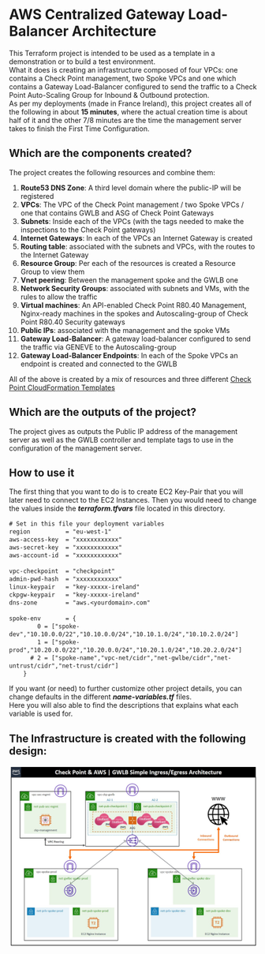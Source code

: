 # AWS Centralized Gateway Load-Balancer Architecture
This Terraform project is intended to be used as a template in a demonstration or to build a test environment.  
What it does is creating an infrastructure composed of four VPCs: one contains a Check Point management, two Spoke VPCs and one which contains a Gateway Load-Balancer configured to send the traffic to a Check Point Auto-Scaling Group for Inbound & Outbound protection.    
As per my deployments (made in France Ireland), this project creates all of the following in about __15 minutes__, where the actual creation time is about half of it and the other 7/8 minutes are the time the management server takes to finish the First Time Configuration.   


## Which are the components created?
The project creates the following resources and combine them:
1. **Route53 DNS Zone**: A third level domain where the public-IP will be registered
2. **VPCs**: The VPC of the Check Point management / two Spoke VPCs / one that contains GWLB and ASG of Check Point Gateways
3. **Subnets**: Inside each of the VPCs (with the tags needed to make the inspections to the Check Point gateways)
4. **Internet Gateways**: In each of the VPCs an Internet Gateway is created
5. **Routing table**: associated with the subnets and VPCs, with the routes to the Internet Gateway
6. **Resource Group**: Per each of the resources is created a Resource Group to view them
7. **Vnet peering**: Between the management spoke and the GWLB one
8. **Network Security Groups**: associated with subnets and VMs, with the rules to allow the traffic
9. **Virtual machines**: An API-enabled Check Point R80.40 Management, Nginx-ready machines in the spokes and Autoscaling-group of Check Point R80.40 Security gateways
10. **Public IPs**: associated with the management and the spoke VMs
11. **Gateway Load-Balancer**: A gateway load-balancer configured to send the traffic via GENEVE to the Autoscaling-group
12. **Gateway Load-Balancer Endpoints**: In each of the Spoke VPCs an endpoint is created and connected to the GWLB    
    
All of the above is created by a mix of resources and three different [Check Point CloudFormation Templates](https://supportcenter.checkpoint.com/supportcenter/portal?eventSubmit_doGoviewsolutiondetails=&solutionid=sk111013)    

## Which are the outputs of the project?
The project gives as outputs the Public IP address of the management server as well as the GWLB controller and template tags to use in the configuration of the management server.

## How to use it
The first thing that you want to do is to create EC2 Key-Pair that you will later need to connect to the EC2 Instances.
Then you would need to change the values inside the __*terraform.tfvars*__ file located in this directory.

```hcl
# Set in this file your deployment variables
region          = "eu-west-1"
aws-access-key  = "xxxxxxxxxxxx"
aws-secret-key  = "xxxxxxxxxxxx"
aws-account-id  = "xxxxxxxxxxxx"

vpc-checkpoint  = "checkpoint"
admin-pwd-hash  = "xxxxxxxxxxxx"
linux-keypair   = "key-xxxxx-ireland"
ckpgw-keypair   = "key-xxxxx-ireland"
dns-zone        = "aws.<yourdomain>.com"

spoke-env       = {
        0 = ["spoke-dev","10.10.0.0/22","10.10.0.0/24","10.10.1.0/24","10.10.2.0/24"]
        1 = ["spoke-prod","10.20.0.0/22","10.20.0.0/24","10.20.1.0/24","10.20.2.0/24"]
      # 2 = ["spoke-name","vpc-net/cidr","net-gwlbe/cidr","net-untrust/cidr","net-trust/cidr"]
    }
```
If you want (or need) to further customize other project details, you can change defaults in the different __*name-variables.tf*__ files.   
Here you will also able to find the descriptions that explains what each variable is used for.

## The Infrastructure is created with the following design:
![Architectural Design](/zimages/aws-gwlb-simple-env.jpg)